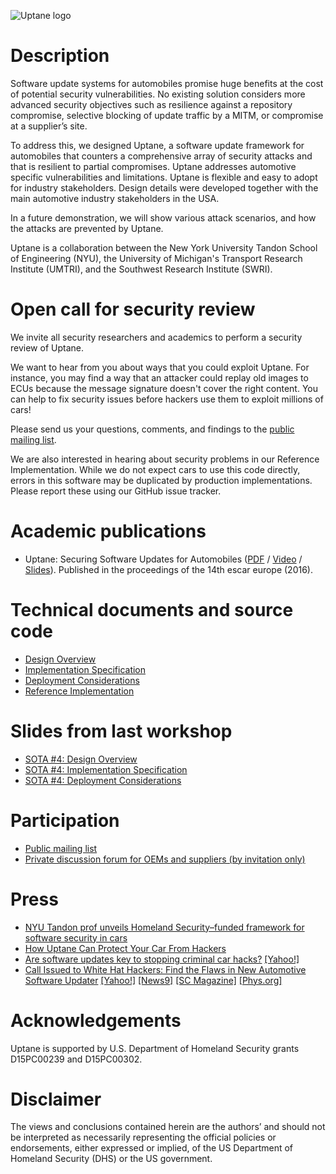 ![Uptane logo](https://raw.githubusercontent.com/uptane/uptane.github.io/master/logo.png)

# Description

Software update systems for automobiles promise huge benefits at the cost of potential security vulnerabilities. No existing solution considers more advanced security objectives such as resilience against a repository compromise, selective blocking of update traffic by a MITM, or compromise at a supplier’s site.

To address this, we designed Uptane, a software update framework for automobiles that counters a comprehensive array of security attacks and that is resilient to partial compromises. Uptane addresses automotive specific vulnerabilities and limitations. Uptane is flexible and easy to adopt for industry stakeholders. Design details were developed together with the main automotive industry stakeholders in the USA.

In a future demonstration, we will show various attack scenarios, and how the attacks are prevented by Uptane.

Uptane is a collaboration between the New York University Tandon School of Engineering (NYU), the University of Michigan's Transport Research Institute (UMTRI), and the Southwest Research Institute (SWRI).

# Open call for security review

We invite all security researchers and academics to perform a security review of Uptane.

We want to hear from you about ways that you could exploit Uptane. 
For instance, you may find a way that an attacker could replay old images to ECUs because the message signature doesn't cover the right content.
You can help to fix security issues before hackers use them to exploit  millions of cars!

Please send us your questions, comments, and findings to the [public mailing list](https://groups.google.com/forum/#!forum/uptane-discussion).

We are also interested in hearing about security problems in our Reference Implementation.
While we do not expect cars  to use this code directly, errors in this software may be  duplicated by production implementations.
Please report these using our GitHub issue tracker.

# Academic publications

* Uptane: Securing Software Updates for Automobiles ([PDF](https://isis.poly.edu/~jcappos/papers/kuppusamy_escar_16.pdf) / [Video](https://www.youtube.com/watch?v=nDghHNxRGHA) / [Slides](https://docs.google.com/presentation/d/17bl_-y3U78xbhaTbsZDu_Uv0zI9UAKZ8v78dj55yC3k/edit?usp=sharing)). Published in the proceedings of the 14th escar europe (2016).

# Technical documents and source code

* [Design Overview](https://docs.google.com/document/d/1pBK--40BCg_ofww4GES0weYFB6tZRedAjUy6PJ4Rgzk/edit?usp=sharing)
* [Implementation Specification](https://docs.google.com/document/d/1wjg3hl0iDLNh7jIRaHl3IXhwm0ssOtDje5NemyTBcaw/edit?usp=sharing)
* [Deployment Considerations](https://docs.google.com/document/d/17wOs-T7mugwte5_Dt-KLGMsp-3_yAARejpFmrAMefSE/edit?usp=sharing)
* [Reference Implementation](https://github.com/uptane/uptane)

# Slides from last workshop

* [SOTA #4: Design Overview](https://docs.google.com/presentation/d/1YiN5AKbjDZjnu0L1NpNLLroIkRuyuClA2UNYOLkT5oc/edit?usp=sharing)
* [SOTA #4: Implementation Specification](https://docs.google.com/presentation/d/1f3DdpXvU3oT8zygTfrlJeaNDjdbBHHz49lKYHAUF3PQ/edit?usp=sharing)
* [SOTA #4: Deployment Considerations](https://docs.google.com/presentation/d/1vwPHl1RtMM9y1GfRbkML8AHWbThkIOCPMbO006JEIYk/edit?usp=sharing)

# Participation

* [Public mailing list](https://groups.google.com/forum/#!forum/uptane-discussion)
* [Private discussion forum for OEMs and suppliers (by invitation only)](https://uptane.umtri.umich.edu/forum/)

# Press

* [NYU Tandon prof unveils Homeland Security–funded framework for software security in cars](https://technical.ly/brooklyn/2017/01/19/nyu-tandon-justin-cappos-car-security-uptane/)
* [How Uptane Can Protect Your Car From Hackers](https://www.facebook.com/Reuters/videos/1364617036891982/)
* [Are software updates key to stopping criminal car hacks?](http://www.csmonitor.com/World/Passcode/2017/0118/Are-software-updates-key-to-stopping-criminal-car-hacks) [[Yahoo!]](https://www.yahoo.com/news/software-updates-key-stopping-criminal-car-hacks-174510573.html)
* [Call Issued to White Hat Hackers: Find the Flaws in New Automotive Software Updater](http://engineering.nyu.edu/press-releases/2017/01/18/call-issued-white-hat-hackers-find-flaws-new-automotive-software-updater) [[Yahoo!]](https://www.yahoo.com/tech/call-issued-white-hat-hackers-flaws-automotive-software-050100383.html) [[News9]](http://www.news9.com/story/34283886/call-issued-to-white-hat-hackers-find-the-flaws-in-new-automotive-software-updater) [[SC Magazine]](https://www.scmagazine.com/researchers-called-to-test-free-open-source-automotive-security-platform/article/632218/) [[Phys.org]](https://phys.org/news/2017-01-issued-white-hat-hackersfind-flaws.html)

# Acknowledgements

Uptane is supported by U.S. Department of Homeland Security grants D15PC00239 and D15PC00302.

# Disclaimer

The views and conclusions contained herein are the authors’ and should not be interpreted as necessarily representing the official policies or endorsements, either expressed or implied, of the US Department of Homeland Security (DHS) or the US government.
